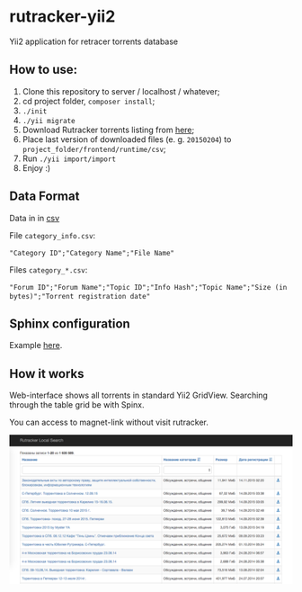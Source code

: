 # rutracker-yii2
Yii2 application for retracer torrents database

## How to use:

1. Clone this repository to server / localhost / whatever;
1. cd project folder, `composer install`;
1. `./init`
1. `./yii migrate`
1. Download Rutracker torrents listing from [here](http://rutracker.org/forum/viewtopic.php?t=4824458);
1. Place last version of downloaded files (e. g. `20150204`) to `project_folder/frontend/runtime/csv`;
1. Run `./yii import/import`
1. Enjoy :)

## Data Format

Data in in [csv](https://ru.wikipedia.org/wiki/CSV)

File `category_info.csv`:

```
"Category ID";"Category Name";"File Name"
```

Files `category_*.csv`:

```
"Forum ID";"Forum Name";"Topic ID";"Info Hash";"Topic Name";"Size (in bytes)";"Torrent registration date"
```

## Sphinx configuration

Example [here](spinx.conf.md).

## How it works

Web-interface shows all torrents in standard Yii2 GridView. Searching through the table grid be with Spinx.

You can access to magnet-link without visit rutracker.

![Screenshoot](screen.png)